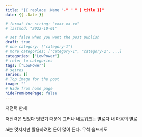 ```yaml
---
title: "{{ replace .Name "-" " " | title }}"
date: {{ .Date }}

# format for string: "xxxx-xx-xx"
# lastmod: "2022-10-01"

# set false when you want the post publish
draft: true
# one category: ["category-1"] 
# more categories: ["category-1", "category-2", ...]
categories: ["LowPower"]
# refer to categories
tags: ["LowPower"]
# seires
series: []
# Top image for the post
image: ""
# Hide from home page
hideFromHomePage: false
---
```

저전력 만세
<!--more-->
저전력은 멋있다 멋있기 때문에
그러나 네트워크는 별로다 내 마음의 별로

ai는 멋지지만 활용하려면 돈이 많이 든다. 무척 슬프게도


